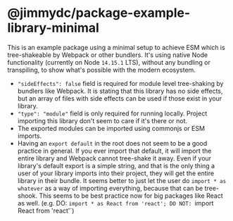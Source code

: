 # @jimmydc/package-example-library-minimal

This is an example package using a minimal setup to achieve ESM which is tree-shakeable by Webpack or other bundlers. It's using native Node functionality (currently on Node `14.15.1` LTS), without any bundling or transpiling, to show what's possible with the modern ecosystem.

- `"sideEffects": false` field is required for module level tree-shaking by bundlers like Webpack. It is stating that this library has no side effects, but an array of files with side effects can be used if those exist in your library.
- `"type": "module"` field is only required for running locally. Project importing this library don't seem to care if it's there or not.
- The exported modules can be imported using commonjs or ESM imports.
- Having an `export default` in the root does not seem to be a good practice in general. If you ever import that default, it will import the entire library and Webpack cannot tree-shake it away. Even if your library's default export is a simple string, and that is the only thing a user of your library imports into their project, they will get the entire library in their bundle. It seems better to just let the user do `import * as whatever` as a way of importing everything, because that can be tree-shook. This seems to be best practice now for big packages like React as well. (e.g. DO: `import * as React from 'react'; DO NOT: `import React from 'react'`)

